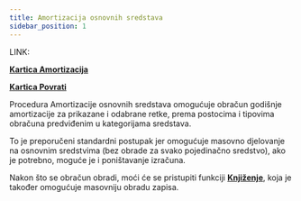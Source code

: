 ```yaml
---
title: Amortizacija osnovnih sredstava  
sidebar_position: 1
---
```


LINK:

**[Kartica Amortizacija](/docs/finance-area/fixed-assets/procedures/fixed-asset-depreciation/depreciation)**

**[Kartica Povrati](/docs/finance-area/fixed-assets/procedures/fixed-asset-depreciation/restore)**


Procedura Amortizacije osnovnih sredstava omogućuje obračun godišnje amortizacije za prikazane i odabrane retke, prema postocima i tipovima obračuna predviđenim u kategorijama sredstava.  

To je preporučeni standardni postupak jer omogućuje masovno djelovanje na osnovnim sredstvima (bez obrade za svako pojedinačno sredstvo), ako je potrebno, moguće je i poništavanje izračuna.  

Nakon što se obračun obradi, moći će se pristupiti funkciji **[Knjiženje](/docs/finance-area/fixed-assets/accounting/depreciation)**, koja je također omogućuje masovniju obradu zapisa. 







